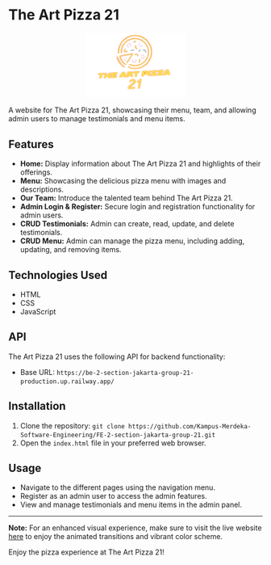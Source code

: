 # The Art Pizza 21

<p align="center">
  <img src="https://github.com/Kampus-Merdeka-Software-Engineering/FE-2-section-jakarta-group-21/blob/main/asset/iconShop.png" alt="The Art Pizza 21" width="200">
</p>

A website for The Art Pizza 21, showcasing their menu, team, and allowing admin users to manage testimonials and menu items.

## Features
- **Home:** Display information about The Art Pizza 21 and highlights of their offerings.
- **Menu:** Showcasing the delicious pizza menu with images and descriptions.
- **Our Team:** Introduce the talented team behind The Art Pizza 21.
- **Admin Login & Register:** Secure login and registration functionality for admin users.
- **CRUD Testimonials:** Admin can create, read, update, and delete testimonials.
- **CRUD Menu:** Admin can manage the pizza menu, including adding, updating, and removing items.

## Technologies Used
- HTML
- CSS
- JavaScript

## API
The Art Pizza 21 uses the following API for backend functionality:
- Base URL: `https://be-2-section-jakarta-group-21-production.up.railway.app/`

## Installation
1. Clone the repository: `git clone https://github.com/Kampus-Merdeka-Software-Engineering/FE-2-section-jakarta-group-21.git`
2. Open the `index.html` file in your preferred web browser.

## Usage
- Navigate to the different pages using the navigation menu.
- Register as an admin user to access the admin features.
- View and manage testimonials and menu items in the admin panel.

---

**Note:**
For an enhanced visual experience, make sure to visit the live website [here](https://kampus-merdeka-software-engineering.github.io/FE-2-section-jakarta-group-21/) to enjoy the animated transitions and vibrant color scheme.

Enjoy the pizza experience at The Art Pizza 21!

